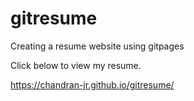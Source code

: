 # gitresume
Creating a resume website using gitpages

Click below to view my resume.

https://chandran-jr.github.io/gitresume/
